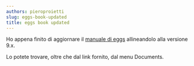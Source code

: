 ```yaml
---
authors: pieroproietti
slug: eggs-book-updated
title: eggs book updated
---
```


Ho appena finito di aggiornare il [manuale di eggs](https://penguins-eggs.net/docs/tutorial-eggs/italiano) allineandolo alla versione 9.x.

Lo potete trovare, oltre che dal link fornito, dal menu Documents.





